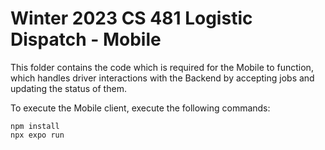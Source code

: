 # Winter 2023 CS 481 Logistic Dispatch - Mobile
This folder contains the code which is required for the Mobile to function, which handles driver interactions with the Backend by accepting jobs and updating the status of them.

To execute the Mobile client, execute the following commands:
```
npm install
npx expo run
```

<!-- TODO: Add note about ports and ip addresses, what the mobile is actually doing, etc. -->
